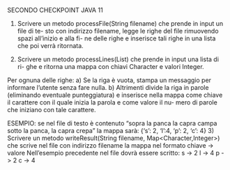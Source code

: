 SECONDO CHECKPOINT JAVA 11

1) Scrivere un metodo processFile(String filename) che prende in input un file di te-
sto con indirizzo filename, legge le righe del file rimuovendo spazi all’inizio e alla fi-
ne delle righe e inserisce tali righe in una lista che poi verrà ritornata.

2) Scrivere un metodo processLines(List<String>) che prende in input una lista di ri-
ghe e ritorna una mappa con chiavi Character e valori Integer.

Per ognuna delle righe:
a) Se la riga è vuota, stampa un messaggio per informare l’utente senza fare nulla.
b) Altrimenti divide la riga in parole (eliminando eventuale punteggiatura) e inserisce
nella mappa come chiave il carattere con il quale inizia la parola e come valore il nu-
mero di parole che iniziano con tale carattere.

ESEMPIO: se nel file di testo è contenuto
“sopra la panca la capra campa
sotto la panca, la capra crepa”
la mappa sarà: {‘s’: 2, ‘l’:4, ‘p’: 2, ‘c’: 4}
3) Scrivere un metodo writeResult(String filename, Map<Character,Integer>) che
scrive nel file con indirizzo filename la mappa nel formato
chiave -> valore
Nell’esempio precedente nel file dovrà essere scritto:
s -> 2
l -> 4
p -> 2
c -> 4